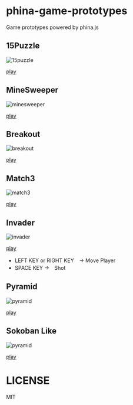 # phina-game-prototypes
Game prototypes powered by phina.js

## 15Puzzle

![15puzzle](https://alkn203.github.io/phina-game-prototypes/images/15puzzle.png)

[play](https://alkn203.github.io/phina-game-prototypes/15puzzle/)

## MineSweeper

![minesweeper](https://alkn203.github.io/phina-game-prototypes/images/minesweeper.png)

[play](https://alkn203.github.io/phina-game-prototypes/minesweeper/)

## Breakout

![breakout](https://alkn203.github.io/phina-game-prototypes/images/breakout.png)

[play](https://alkn203.github.io/phina-game-prototypes/breakout/)

## Match3

![match3](https://alkn203.github.io/phina-game-prototypes/images/match3.png)

[play](https://alkn203.github.io/phina-game-prototypes/match3/)

## Invader

![invader](https://alkn203.github.io/phina-game-prototypes/images/invader.png)

[play](https://alkn203.github.io/phina-game-prototypes/invader/)

* LEFT KEY or RIGHT KEY　→ Move Player
* SPACE KEY →　Shot

## Pyramid

![pyramid](https://alkn203.github.io/phina-game-prototypes/images/pyramid.png)

[play](https://alkn203.github.io/phina-game-prototypes/pyramid/)

## Sokoban Like

![pyramid](https://alkn203.github.io/phina-game-prototypes/images/sokoban.png)

[play](https://alkn203.github.io/phina-game-prototypes/sokoban/)

# LICENSE
MIT
